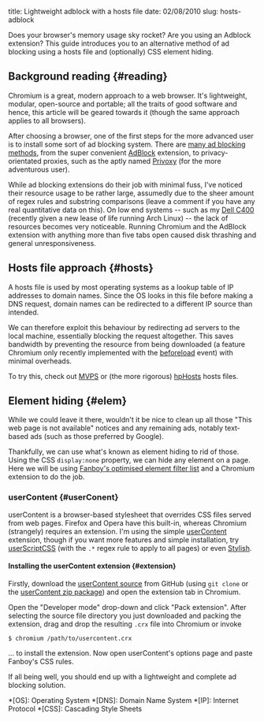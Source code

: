 title: Lightweight adblock with a hosts file
date: 02/08/2010
slug: hosts-adblock

Does your browser's memory usage sky rocket? Are you using an Adblock extension? This guide introduces you to an alternative method of ad blocking using a hosts file and (optionally) CSS element hiding.

<!--more-->

Background reading {#reading}
------------------

Chromium is a great, modern approach to a web browser. It's lightweight, modular, open-source and portable; all the traits of good software and hence, this article will be geared towards it (though the same approach applies to all browsers).

After choosing a browser, one of the first steps for the more advanced user is to install some sort of ad blocking system. There are [many ad blocking methods][maemo], from the super convenient [AdBlock][] extension, to privacy-orientated proxies, such as the aptly named [Privoxy][] (for the more adventurous user).

While ad blocking extensions do their job with minimal fuss, I've noticed their resource usage to be rather large, assumedly due to the sheer amount of regex rules and substring comparisons (leave a comment if you have any real quantitative data on this). On low end systems -- such as my [Dell C400][] (recently given a new lease of life running Arch Linux) -- the lack of resources becomes very noticeable. Running Chromium and the AdBlock extension with anything more than five tabs open caused disk thrashing and general unresponsiveness.

Hosts file approach {#hosts}
-------------------

A hosts file is used by most operating systems as a lookup table of IP addresses to domain names. Since the OS looks in this file before making a DNS request, domain names can be redirected to a different IP source than intended.

We can therefore exploit this behaviour by redirecting ad servers to the local machine, essentially blocking the request altogether. This saves bandwidth by preventing the resource from being downloaded (a feature Chromium only recently implemented with the [beforeload][] event) with minimal overheads.

To try this, check out [MVPS][] or (the more rigorous) [hpHosts][] hosts files.

Element hiding {#elem}
--------------

While we could leave it there, wouldn't it be nice to clean up all those "This web page is not available" notices and any remaining ads, notably text-based ads (such as those preferred by Google).

Thankfully, we can use what's known as element hiding to rid of those. Using the CSS `display:none` property, we can hide any element on a page. Here we will be using [Fanboy's optimised element filter list][Fanboy] and a Chromium extension to do the job.

### userContent {#userConent}

userContent is a browser-based stylesheet that overrides CSS files served from web pages. Firefox and Opera have this built-in, whereas Chromium (strangely) requires an extension. I'm using the simple [userContent][] extension, though if you want more features and simple installation, try [userScriptCSS][] (with the `.*` regex rule to apply to all pages) or even [Stylish][].

#### Installing the userContent extension {#extension}

Firstly, download the [userContent source][userContent] from GitHub (using `git clone` or the [userContent zip package][userContent src]) and open the extension tab in Chromium.

Open the "Developer mode" drop-down and click "Pack extension". After selecting the source file directory you just downloaded and packing the extension, drag and drop the resulting `.crx` file into Chromium or invoke

    $ chromium /path/to/usercontent.crx

... to install the extension. Now open userContent's options page and paste Fanboy's CSS rules.

If all being well, you should end up with a lightweight and complete ad blocking solution.

  [AdBlock]: https://chrome.google.com/extensions/detail/gighmmpiobklfepjocnamgkkbiglidom?hl=en-gb "AdBlock on the Chrome extension gallery"
  [maemo]: http://wiki.maemo.org/Ad_blocking "Ad blocking article on maemo.org"
  [Privoxy]: http://www.privoxy.org/ "Privoxy homepage"
  [Dell C400]: http://www.zdnet.co.uk/reviews/ultraportables/2002/01/28/dell-latitude-c400-10000055/ "Dell C400 review on ZDNet"
  [Fanboy]: http://www.fanboy.co.nz/adblock/opera/ "Fanboy's Adblock lists"
  [userContent]: http://github.com/decklin/usercontent "The userContent extension on GitHub"
  [userScriptCSS]: https://chrome.google.com/extensions/detail/pdfbjinabdohnegjnbfgdgohlhegamnm?hl=en-gb "userScriptCSS on the Chrome extension gallery"
  [Stylish]: https://chrome.google.com/extensions/detail/fjnbnpbmkenffdnngjfgmeleoegfcffe?hl=en-gb "Stylish on the Chrome extension gallery"
  [userContent src]: http://github.com/decklin/usercontent/archives/master "userContent source in Zip (or Tar) archive format"
  [beforeload]: http://code.google.com/p/chromium/issues/detail?id=35897#c63 "Chromium beforeload event on Chromium issue tracker"
  [MVPS]: http://www.mvps.org/winhelp2002/hosts.htm "MVPS hosts file homepage"
  [hpHosts]: http://hosts-file.net/ "hpHosts homepage"

  *[OS]: Operating System
  *[DNS]: Domain Name System
  *[IP]: Internet Protocol
  *[CSS]: Cascading Style Sheets
